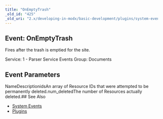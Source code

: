 ```yaml
---
title: "OnEmptyTrash"
_old_id: "425"
_old_uri: "2.x/developing-in-modx/basic-development/plugins/system-events/onemptytrash"
---
```


## Event: OnEmptyTrash

Fires after the trash is emptied for the site.

Service: 1 - Parser Service Events 
Group: Documents

## Event Parameters

NameDescriptionidsAn array of Resource IDs that were attempted to be permanently deleted.num\_deletedThe number of Resources actually deleted.## See Also

- [System Events](developing-in-modx/basic-development/plugins/system-events "System Events")
- [Plugins](developing-in-modx/basic-development/plugins "Plugins")
